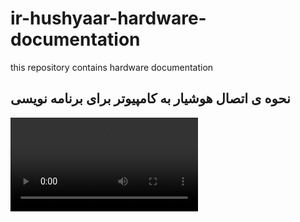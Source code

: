 # ir-hushyaar-hardware-documentation
this repository contains hardware documentation

## نحوه ی اتصال هوشیار به کامپیوتر برای برنامه نویسی
![](/main/videos/connectToHushyaar_320.mp4)
